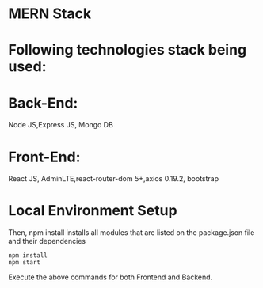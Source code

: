 # MERN Stack
# Following technologies stack being used:

# Back-End:

Node JS,Express JS, Mongo DB

# Front-End:
React JS, AdminLTE,react-router-dom 5+,axios 0.19.2, bootstrap
# Local Environment Setup
Then, npm install installs all modules that are listed on the package.json file and their dependencies
```
npm install
npm start
```
Execute the above commands for both Frontend and Backend.
